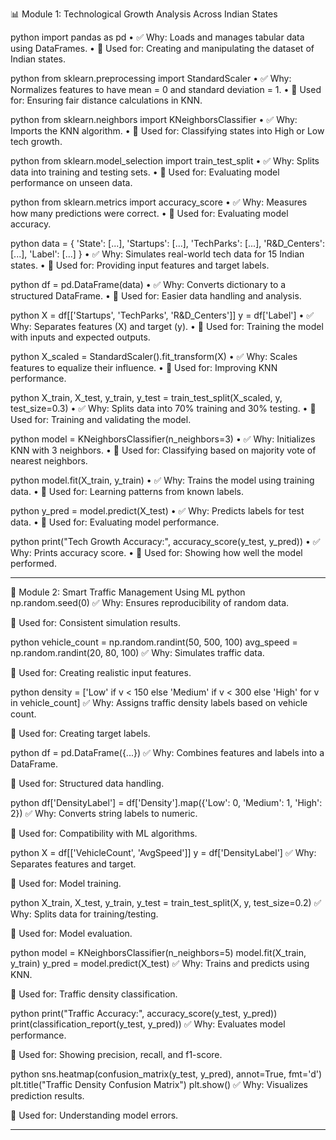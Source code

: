 📊 Module 1: Technological Growth Analysis Across Indian States


python
import pandas as pd
•	✅ Why: Loads and manages tabular data using DataFrames.
•	📌 Used for: Creating and manipulating the dataset of Indian states.


python
from sklearn.preprocessing import StandardScaler
•	✅ Why: Normalizes features to have mean = 0 and standard deviation = 1.
•	📌 Used for: Ensuring fair distance calculations in KNN.


python
from sklearn.neighbors import KNeighborsClassifier
•	✅ Why: Imports the KNN algorithm.
•	📌 Used for: Classifying states into High or Low tech growth.


python
from sklearn.model_selection import train_test_split
•	✅ Why: Splits data into training and testing sets.
•	📌 Used for: Evaluating model performance on unseen data.

python
from sklearn.metrics import accuracy_score
•	✅ Why: Measures how many predictions were correct.
•	📌 Used for: Evaluating model accuracy.

python
data = {
'State': [...],
'Startups': [...],
'TechParks': [...],
'R&D_Centers': [...],
'Label': [...]
}
•	✅ Why: Simulates real-world tech data for 15 Indian states.
•	📌 Used for: Providing input features and target labels.

python
df = pd.DataFrame(data)
•	✅ Why: Converts dictionary to a structured DataFrame.
•	📌 Used for: Easier data handling and analysis.

python
X = df[['Startups', 'TechParks', 'R&D_Centers']]
y = df['Label']
•	✅ Why: Separates features (X) and target (y).
•	📌 Used for: Training the model with inputs and expected outputs.

python
X_scaled = StandardScaler().fit_transform(X)
•	✅ Why: Scales features to equalize their influence.
•	📌 Used for: Improving KNN performance.

python
X_train, X_test, y_train, y_test = train_test_split(X_scaled, y, test_size=0.3)
•	✅ Why: Splits data into 70% training and 30% testing.
•	📌 Used for: Training and validating the model.

python
model = KNeighborsClassifier(n_neighbors=3)
•	✅ Why: Initializes KNN with 3 neighbors.
•	📌 Used for: Classifying based on majority vote of nearest neighbors.

python
model.fit(X_train, y_train)
•	✅ Why: Trains the model using training data.
•	📌 Used for: Learning patterns from known labels.

python
y_pred = model.predict(X_test)
•	✅ Why: Predicts labels for test data.
•	📌 Used for: Evaluating model performance.

python
print("Tech Growth Accuracy:", accuracy_score(y_test, y_pred))
•	✅ Why: Prints accuracy score.
•	📌 Used for: Showing how well the model performed.


-----------------------------------------------------------------------------------------------------------------------------------------------------------------------

🚦 Module 2: Smart Traffic Management Using ML
python
np.random.seed(0)
✅ Why: Ensures reproducibility of random data.

📌 Used for: Consistent simulation results.


python
vehicle_count = np.random.randint(50, 500, 100)
avg_speed = np.random.randint(20, 80, 100)
✅ Why: Simulates traffic data.

📌 Used for: Creating realistic input features.



python
density = ['Low' if v < 150 else 'Medium' if v < 300 else 'High' for v in vehicle_count]
✅ Why: Assigns traffic density labels based on vehicle count.

📌 Used for: Creating target labels.

python
df = pd.DataFrame({...})
✅ Why: Combines features and labels into a DataFrame.

📌 Used for: Structured data handling.



python
df['DensityLabel'] = df['Density'].map({'Low': 0, 'Medium': 1, 'High': 2})
✅ Why: Converts string labels to numeric.

📌 Used for: Compatibility with ML algorithms.

python
X = df[['VehicleCount', 'AvgSpeed']]
y = df['DensityLabel']
✅ Why: Separates features and target.

📌 Used for: Model training.



python
X_train, X_test, y_train, y_test = train_test_split(X, y, test_size=0.2)
✅ Why: Splits data for training/testing.

📌 Used for: Model evaluation.

python
model = KNeighborsClassifier(n_neighbors=5)
model.fit(X_train, y_train)
y_pred = model.predict(X_test)
✅ Why: Trains and predicts using KNN.

📌 Used for: Traffic density classification.



python
print("Traffic Accuracy:", accuracy_score(y_test, y_pred))
print(classification_report(y_test, y_pred))
✅ Why: Evaluates model performance.

📌 Used for: Showing precision, recall, and f1-score.



python
sns.heatmap(confusion_matrix(y_test, y_pred), annot=True, fmt='d')
plt.title("Traffic Density Confusion Matrix")
plt.show()
✅ Why: Visualizes prediction results.

📌 Used for: Understanding model errors.


-----------------------------------------------------------------------------------------------------------------------------------------------------------------------



